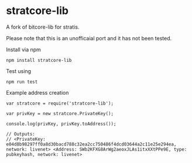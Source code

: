 stratcore-lib
=======

A fork of bitcore-lib for stratis.

Please note that this is an unofficaial port and it has not been tested.

Install via npm

```
npm install stratcore-lib
```

Test using

```
npm run test
```

Example address creation

```
var stratcore = require('stratcore-lib');

var privKey = new stratcore.PrivateKey();

console.log(privKey, privKey.toAddress());

// Outputs:
// <PrivateKey: e04d8b98297ff0a8d30bacd788c32ea2cc750486f4dcd03644a2c11e25e294ea, network: livenet> <Address: SWb2KFXG8ArWg2aeoxJLAs1itxXXtPPe9E, type: pubkeyhash, network: livenet>

```